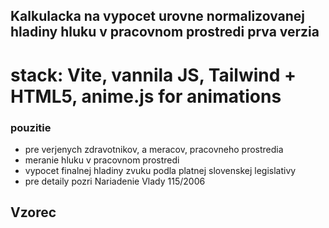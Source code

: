 ## Kalkulacka na vypocet urovne normalizovanej hladiny hluku v pracovnom prostredi prva verzia

# stack: Vite, vannila JS, Tailwind + HTML5, anime.js for animations

### pouzitie

- pre verjenych zdravotnikov, a meracov, pracovneho prostredia
- meranie hluku v pracovnom prostredi
- vypocet finalnej hladiny zvuku podla platnej slovenskej legislativy
- pre detaily pozri Nariadenie Vlady 115/2006

## Vzorec
